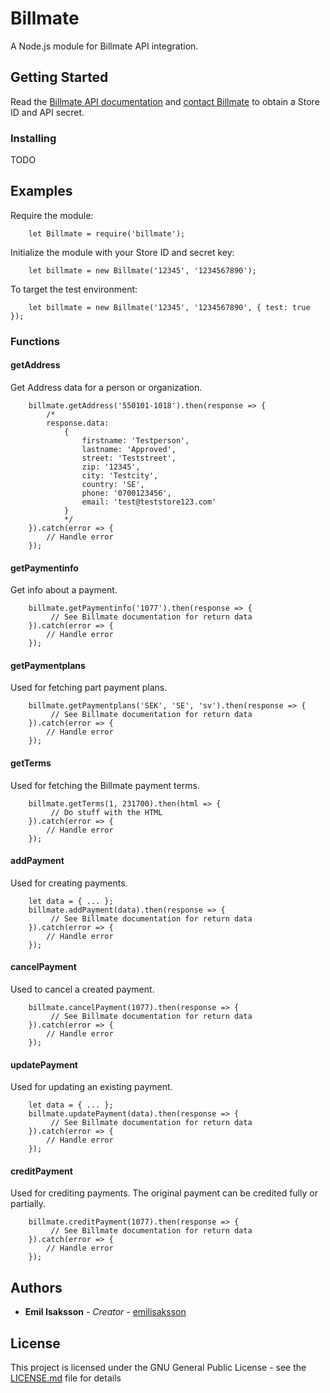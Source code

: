 # Billmate

A Node.js module for Billmate API integration.

## Getting Started

Read the [Billmate API documentation](http://developer.billmate.se) and [contact Billmate](https://www.billmate.se/partners/) to obtain a Store ID and API secret.

### Installing

TODO


## Examples

Require the module:
```
    let Billmate = require('billmate');
```

Initialize the module with your Store ID and secret key:
```
    let billmate = new Billmate('12345', '1234567890');
```

To target the test environment:
```
    let billmate = new Billmate('12345', '1234567890', { test: true });
```


### Functions

#### getAddress
Get Address data for a person or organization.

```
    billmate.getAddress('550101-1018').then(response => {
        /* 
        response.data:
            { 
                firstname: 'Testperson',
                lastname: 'Approved',
                street: 'Teststreet',
                zip: '12345',
                city: 'Testcity',
                country: 'SE',
                phone: '0700123456',
                email: 'test@teststore123.com' 
            }
            */            
    }).catch(error => {
        // Handle error
    });
```

#### getPaymentinfo
Get info about a payment.

```
    billmate.getPaymentinfo('1077').then(response => {
         // See Billmate documentation for return data          
    }).catch(error => {
        // Handle error
    });
```

#### getPaymentplans
Used for fetching part payment plans.

```
    billmate.getPaymentplans('SEK', 'SE', 'sv').then(response => {
         // See Billmate documentation for return data          
    }).catch(error => {
        // Handle error
    });
```

#### getTerms
Used for fetching the Billmate payment terms.

```
    billmate.getTerms(1, 231700).then(html => {
         // Do stuff with the HTML       
    }).catch(error => {
        // Handle error
    });
```

#### addPayment
Used for creating payments.

```
    let data = { ... };
    billmate.addPayment(data).then(response => {
         // See Billmate documentation for return data     
    }).catch(error => {
        // Handle error
    });
```

#### cancelPayment
Used to cancel a created payment.

```
    billmate.cancelPayment(1077).then(response => {
         // See Billmate documentation for return data     
    }).catch(error => {
        // Handle error
    });
```

#### updatePayment
Used for updating an existing payment.

```
    let data = { ... };
    billmate.updatePayment(data).then(response => {
         // See Billmate documentation for return data     
    }).catch(error => {
        // Handle error
    });
```

#### creditPayment
Used for crediting payments. The original payment can be credited fully or partially.

```
    billmate.creditPayment(1077).then(response => {
         // See Billmate documentation for return data     
    }).catch(error => {
        // Handle error
    });
```



## Authors

* **Emil Isaksson** - *Creator* - [emilisaksson](https://github.com/emilisaksson)


## License

This project is licensed under the GNU General Public License - see the [LICENSE.md](LICENSE.md) file for details

